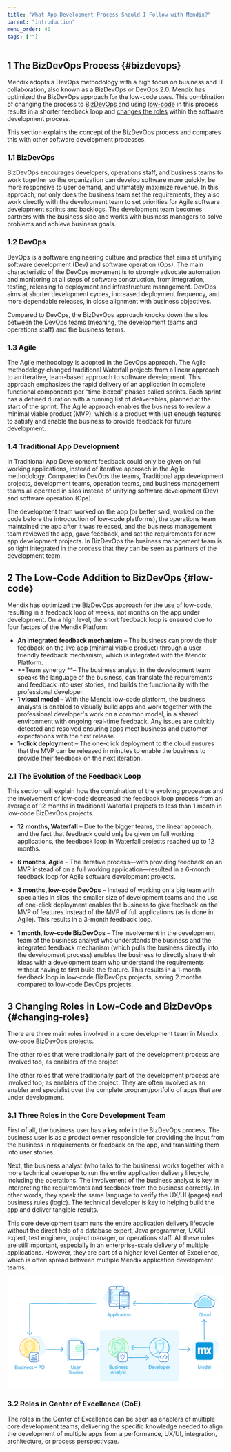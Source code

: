 ```yaml
---
title: "What App Development Process Should I Follow with Mendix?"
parent: "introduction"
menu_order: 40
tags: [""]
---
```


## 1 The BizDevOps Process {#bizdevops}

Mendix adopts a DevOps methodology with a high focus on business and IT collaboration, also known as a BizDevOps or DevOps 2.0. Mendix has optimized the BizDevOps approach for the low-code uses. This combination of changing the process to [BizDevOps ](#bizdevops) and using [low-code](#low-code) in this process results in a shorter feedback loop and [changes the roles](#changing-roles) within the software development process.

This section explains the concept of the BizDevOps process and compares this with other software development processes.

### 1.1 BizDevOps

BizDevOps encourages developers, operations staff, and business teams to work together so the organization can develop software more quickly, be more responsive to user demand, and ultimately maximize revenue. In this approach, not only does the business team set the requirements, they also work directly with the development team to set priorities for Agile software development sprints and backlogs. The development team becomes partners with the business side and works with business managers to solve problems and achieve business goals.

### 1.2 DevOps

DevOps is a software engineering culture and practice that aims at unifying software development (Dev) and software operation (Ops). The main characteristic of the DevOps movement is to strongly advocate automation and monitoring at all steps of software construction, from integration, testing, releasing to deployment and infrastructure management. DevOps aims at shorter development cycles, increased deployment frequency, and more dependable releases, in close alignment with business objectives. 

Compared to DevOps, the BizDevOps approach knocks down the silos between the DevOps teams (meaning, the development teams and operations staff) and the business teams.

### 1.3 Agile

The Agile methodology is adopted in the DevOps approach. The Agile methodology changed traditional Waterfall projects from a linear approach to an iterative, team-based approach to software development. This approach emphasizes the rapid delivery of an application in complete functional components per “time-boxed” phases called sprints. Each sprint has a defined duration with a running list of deliverables, planned at the start of the sprint. The Agile approach enables the business to review a minimal viable product (MVP), which is a product with just enough features to satisfy and enable the business to provide feedback for future development.

### 1.4 Traditional App Development

In Traditional App Development feedback could only be given on full working applications, instead of iterative approach in the Agile methodology. Compared to DevOps the teams, Traditional app development projects, development teams, operation teams, and business management teams all operated in silos instead of unifying software development (Dev) and software operation (Ops). 

The development team worked on the app (or better said, worked on the code before the introduction of low-code platforms), the operations team maintained the app after it was released, and the business management team reviewed the app, gave feedback, and set the requirements for new app development projects. In BizDevOps the business management team is so tight integrated in the process that they can be seen as partners of the development team.

## 2 The Low-Code Addition to BizDevOps {#low-code}

Mendix has optimized the BizDevOps approach for the use of low-code, resulting in a feedback loop of weeks, not months on the app under development. On a high level, the short feedback loop is ensured due to four factors of the Mendix Platform:

* **An integrated feedback mechanism** – The business can provide their feedback on the live app (minimal viable product) through a user friendly feedback mechanism, which is integrated with the Mendix Platform.
* **Team synergy **– The business analyst in the development team speaks the language of the business, can translate the requirements and feedback into user stories, and builds the functionality with the professional developer.
* **1 visual model** – With the Mendix low-code platform, the business analysts is enabled to visually build apps and work together with the professional developer's work on a common model, in a shared environment with ongoing real-time feedback. Any issues are quickly detected and resolved ensuring apps meet business and customer expectations with the first release.
* **1-click deployment** – The one-click deployment to the cloud ensures that the MVP can be released in minutes to enable the business to provide their feedback on the next iteration.

### 2.1 The Evolution of the Feedback Loop

This section will explain how the combination of the evolving processes and the involvement of low-code decreased the feedback loop process from an average of 12 months in traditional Waterfall projects to less than 1 month in low-code BizDevOps projects.

* **12 months, Waterfall** – Due to the bigger teams, the linear approach, and the fact that feedback could only be given on full working applications, the feedback loop in Waterfall projects reached up to 12 months.
* **6 months, Agile** – The iterative process—with providing feedback on an MVP instead of on a full working application—resulted in a 6-month feedback loop for Agile software development projects.
* **3 months, low-code DevOps** –  Instead of working on a big team with specialties in silos, the smaller size of development teams and the use of one-click deployment enables the business to give feedback on the MVP of features instead of the MVP of full applications (as is done in Agile). This results in a 3-month feedback loop.

* **1 month, low-code BizDevOps** – The involvement in the development team of the business analyst who understands the business and the integrated feedback mechanism (which pulls the business directly into the development process) enables the business to directly share their ideas with a development team who understand the requirements without having to first build the feature. This results in a 1-month feedback loop in low-code BizDevOps projects, saving 2 months compared to low-code DevOps projects.

## 3 Changing Roles in Low-Code and BizDevOps {#changing-roles}

There are three main roles involved in a core development team in Mendix low-code BizDevOps projects. 

The other roles that were traditionally part of the development process are involved too, as enablers of the project

The other roles that were traditionally part of the development process are involved too, as enablers of the project. They are often involved as an enabler and specialist over the complete program/portfolio of apps that are under development.

### 3.1 Three Roles in the Core Development Team

First of all, the business user has a key role in the BizDevOps process. The business user is as a product owner responsible for providing the input from the business in requirements or feedback on the app, and translating them into user stories. 

Next, the business analyst (who talks to the business) works together with a more technical developer to run the entire application delivery lifecycle, including the operations. The involvement of the business analyst is key in interpreting the requirements and feedback from the business correctly. In other words, they speak the same language to verify the UX/UI (pages) and business rules (logic). The technical developer is key to helping build the app and deliver tangible results.

This core development team runs the entire application delivery lifecycle without the direct help of a database expert, Java programmer, UX/UI expert, test engineer, project manager, or operations staff. All these roles are still important, especially in an enterprise-scale delivery of multiple applications. However, they are part of a higher level Center of Excellence, which is often spread between multiple Mendix application development teams.

![](attachments/Mendix_RAD_process.png)

### 3.2 Roles in Center of Excellence (CoE)

The roles in the Center of Excellence can be seen as enablers of multiple core development teams, delivering the specific knowledge needed to align the development of multiple apps from a performance, UX/UI, integration, architecture, or process perspectivsae.
